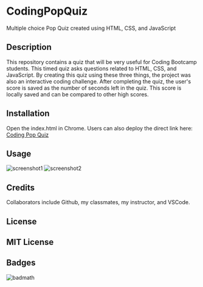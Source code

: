 # CodingPopQuiz
Multiple choice Pop Quiz created using HTML, CSS, and JavaScript

## Description
This repository contains a quiz that will be very useful for Coding Bootcamp students. This timed quiz asks questions related to HTML, CSS, and JavaScript. By creating this quiz using these three things, the project was also an interactive coding challenge. After completing the quiz, the user's score is saved as the number of seconds left in the quiz. This score is locally saved and can be compared to other high scores.

## Installation
Open the index.html in Chrome. Users can also deploy the direct link here: [Coding Pop Quiz](https://heatherloisejackson.github.io/CodingPopQuiz/)

## Usage
![screenshot1](https://github.com/heatherloisejackson/CodingPopQuiz/blob/main/Assets/Screen%20Shot%202021-03-28%20at%2011.32.24%20PM.png)
![screenshot2](https://github.com/heatherloisejackson/CodingPopQuiz/blob/main/Assets/Screen%20Shot%202021-03-28%20at%2011.32.39%20PM.png)

## Credits
Collaborators include Github, my classmates, my instructor, and VSCode.

## License
MIT License
---

## Badges
![badmath](https://img.shields.io/github/languages/top/nielsenjared/badmath)
